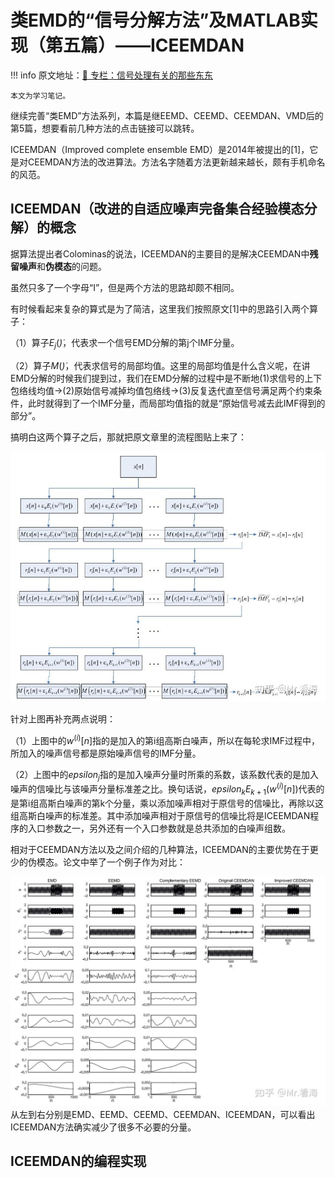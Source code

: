 # 类EMD的“信号分解方法”及MATLAB实现（第五篇）——ICEEMDAN

!!! info
    原文地址：[🔗 专栏：信号处理有关的那些东东](https://zhuanlan.zhihu.com/p/138141521)

    本文为学习笔记。

继续完善“类EMD”方法系列，本篇是继EEMD、CEEMD、CEEMDAN、VMD后的第5篇，想要看前几种方法的点击链接可以跳转。

ICEEMDAN（Improved complete ensemble EMD）是2014年被提出的[1]，它是对CEEMDAN方法的改进算法。方法名字随着方法更新越来越长，颇有手机命名的风范。

## ICEEMDAN（改进的自适应噪声完备集合经验模态分解）的概念

据算法提出者Colominas的说法，ICEEMDAN的主要目的是解决CEEMDAN中**残留噪声**和**伪模态**的问题。

虽然只多了一个字母“I”，但是两个方法的思路却颇不相同。

有时候看起来复杂的算式是为了简洁，这里我们按照原文[1]中的思路引入两个算子：

（1）算子$E_j(\dot)$，代表求一个信号EMD分解的第j个IMF分量。

（2）算子$M(\dot)$，代表求信号的局部均值。这里的局部均值是什么含义呢，在讲EMD分解的时候我们提到过，我们在EMD分解的过程中是不断地(1)求信号的上下包络线均值→(2)原始信号减掉均值包络线→(3)反复迭代直至信号满足两个约束条件，此时就得到了一个IMF分量，而局部均值指的就是“原始信号减去此IMF得到的部分”。

搞明白这两个算子之后，那就把原文章里的流程图贴上来了：

![1](1.jpg)

针对上图再补充两点说明：

（1）上图中的$w^(i)[n]$指的是加入的第i组高斯白噪声，所以在每轮求IMF过程中，所加入的噪声信号都是原始噪声信号的IMF分量。

（2）上图中的$epsilon_j$指的是加入噪声分量时所乘的系数，该系数代表的是加入噪声的信噪比与该噪声分量标准差之比。换句话说，$epsilon_kE_{k+1}(w^(i)[n])$代表的是第i组高斯白噪声的第k个分量，乘以添加噪声相对于原信号的信噪比，再除以这组高斯白噪声的标准差。其中添加噪声相对于原信号的信噪比将是ICEEMDAN程序的入口参数之一，另外还有一个入口参数就是总共添加的白噪声组数。

相对于CEEMDAN方法以及之间介绍的几种算法，ICEEMDAN的主要优势在于更少的伪模态。论文中举了一个例子作为对比：

![2](2.jpg)
从左到右分别是EMD、EEMD、CEEMD、CEEMDAN、ICEEMDAN，可以看出ICEEMDAN方法确实减少了很多不必要的分量。

## ICEEMDAN的编程实现